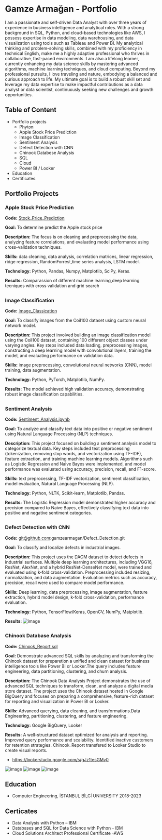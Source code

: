 # Gamze Armağan - Portfolio
I am a passionate and self-driven Data Analyst with over three years of experience in business intelligence and analytical roles. With a strong background in SQL, Python, and cloud-based technologies like AWS, I possess expertise in data modeling, data warehousing, and data visualization using tools such as Tableau and Power BI. My analytical thinking and problem-solving skills, combined with my proficiency in technical English, make me a highly adaptive professional who thrives in collaborative, fast-paced environments. I am also a lifelong learner, currently enhancing my data science skills by mastering advanced algorithms, machine learning techniques, and cloud computing. Beyond my professional pursuits, I love traveling and nature, embodying a balanced and curious approach to life. My ultimate goal is to build a robust skill set and leverage my data expertise to make impactful contributions as a data analyst or data scientist, continuously seeking new challenges and growth opportunities.

## Table of Content
- Portfolio projects
  - Phyton
   - Apple Stock Price Prediction
   - Image Classification
   - Sentiment Analysis
   - Defect Detection with CNN
   - Chinook Databese Analysis
  - SQL
  - Cloud
  - Power BI / Looker
- Education
- Certificates

## Portfolio Projects
### Apple Stock Price Prediction
**Code:** [Stock_Price_Prediction](https://github.com/gamzearmagan/Stock_Price_Prediction)

**Goal:** To determine predict the Apple stock price

**Description:** The focus is on cleaning and preprocessing the data, analyzing feature correlations, and evaluating model performance using cross-validation techniques.

**Skills:** data cleaning, data analysis, correlation matrices, linear regression, ridge regression, RandomForrest,time series analysis, LSTM model.

**Technology:** Python, Pandas, Numpy, Matplotlib, SciPy, Keras.

**Results:** Comparassion of different machine learning,deep learning tecniques with cross validation and grid search

##

### Image Classification

**Code:** [Image_Classication](https://github.com/gamzearmagan/Image-Clasification)

**Goal:** To classify images from the Coil100 dataset using  custom neural network model.

**Description:** This project involved building an image classification model using the Coil100 dataset, containing 100 different object classes under varying angles. Key steps included data loading, preprocessing images, constructing a deep learning model with convolutional layers, training the model, and evaluating performance on validation data. 

**Skills:** image preprocessing, convolutional neural networks (CNN), model training, data augmentation.

**Technology:** Python, PyTorch, Matplotlib, NumPy.

**Results:** The model achieved high validation accuracy, demonstrating robust image classification capabilities. 

##

### Sentiment Analysis

**Code:** [Sentiment_Analysis.ipynb](https://github.com/gamzearmagan/Sentiment_Analysis)

**Goal:** To analyze and classify text data into positive or negative sentiment using Natural Language Processing (NLP) techniques.

**Description:** This project focused on building a sentiment analysis model to categorize textual data. Key steps included text preprocessing (tokenization, removing stop words, and vectorization using TF-IDF), feature extraction, and training machine learning models. Algorithms such as Logistic Regression and Naive Bayes were implemented, and model performance was evaluated using accuracy, precision, recall, and F1-score.

**Skills:** text preprocessing, TF-IDF vectorization, sentiment classification, model evaluation, Natural Language Processing (NLP).

**Technology:** Python, NLTK, Scikit-learn, Matplotlib, Pandas.

**Results:** The Logistic Regression model demonstrated higher accuracy and precision compared to Naive Bayes, effectively classifying text data into positive and negative sentiment categories.

##

### Defect Detection with CNN

**Code:** git@github.com:gamzearmagan/Defect_Detection.git

**Goal:** To classify and localize defects in industrial images.

**Description:** This project uses the DAGM dataset to detect defects in industrial surfaces. Multiple deep learning architectures, including VGG16, ResNet, AlexNet, and a hybrid ResNet-DenseNet model, were trained and evaluated using k-fold cross-validation. Preprocessing included resizing, normalization, and data augmentation. Evaluation metrics such as accuracy, precision, recall were used to compare model performance.

**Skills:** Deep learning, data preprocessing, image augmentation, feature extraction, hybrid model design, k-fold cross-validation, performance evaluation.

**Technology:** Python, TensorFlow/Keras, OpenCV, NumPy, Matplotlib.

**Results:** ![image](https://github.com/user-attachments/assets/bcbdd39d-f9d2-46af-88fd-0b41655128dd)




##

### Chinook Database Analysis

**Code:** [Chinook_Report.sql](https://github.com/gamzearmagan/Chinook_Data_Analysis)

**Goal:** Demonstrate advanced SQL skills by analyzing and transforming the Chinook dataset for preparetion a unified and clean dataset for business intelligence tools like Power BI or Looker.The query includes feature engineering, data partitioning, clustering, and churn analysis.

**Description:** The Chinook Data Analysis Project demonstrates the use of advanced SQL techniques to transform, clean, and analyze a digital media store dataset. The project uses the Chinook dataset hosted in Google BigQuery and focuses on preparing a comprehensive, feature-rich dataset for reporting and visualization in Power BI or Looker.

**Skills:** Advanced querying, data cleaning, and transformations.Data Engineering, partitioning, clustering, and feature engineering.

**Technology:** Google BigQuery, Looker

**Results:** A well-structured dataset optimized for analysis and reporting. Improved query performance and scalability. Identified inactive customers for retention strategies. Chinook_Report transfered to Looker Studio to create visual reports.
- https://lookerstudio.google.com/s/gJz1tesGMy0

![image](https://github.com/user-attachments/assets/8dd796ce-b70c-40f4-83c4-e38b6c00973e)
![image](https://github.com/user-attachments/assets/8c9ff276-cf36-45bd-8873-1913e252a760)
![image](https://github.com/user-attachments/assets/6384e4f7-05fc-46a9-a13f-1afde808e245)

## Education

- Computer Engineering, İSTANBUL BİLGİ UNIVERSITY  2018-2023
  
## Certicates
- Data Analysis with Python – IBM
- Databases and SQL for Data Science with Python - IBM
- Cloud Solutions Architect Professional Certificate -AWS
